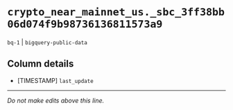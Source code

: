 # `crypto_near_mainnet_us._sbc_3ff38bb06d074f9b98736136811573a9`
`bq-1` | `bigquery-public-data`

## Column details
* [TIMESTAMP] `last_update`

-------------------------------------------------------------------------------
*Do not make edits above this line.*
